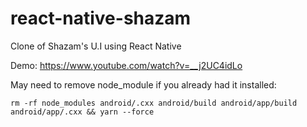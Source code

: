 # react-native-shazam
Clone of Shazam's U.I using React Native

Demo: https://www.youtube.com/watch?v=__j2UC4idLo

May need to remove node_module if you already had it installed:

`rm -rf node_modules android/.cxx android/build android/app/build android/app/.cxx && yarn --force`
